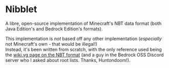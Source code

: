 # Nibblet
A libre, open-source implementation of Minecraft's NBT data format (both Java Edition's and Bedrock Edition's formats).  

This implementation is _not_ based off any other implementation (_especially_ not Minecraft's own - that would be illegal!)  
Instead, it's been written from scratch, with the only reference used being the [wiki.vg page on the NBT format](https://wiki.vg/NBT)
(and a guy in the Bedrock OSS Discord server who I asked about root lists. Thanks, Huntondoom!).
